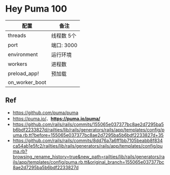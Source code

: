 # Hey Puma 100


配置|备注
---|---
threads|线程数 5个
port|端口: 3000
environment|运行环境
workers|进程数
preload_app!|预加载
on_worker_boot|


## Ref

* <https://github.com/puma/puma>
* <https://puma.io/>、**<https://puma.io/puma/>**
* <https://github.com/rails/rails/commits/155065e037377bc8ae2d7295ba5b6bdf2233827d/railties/lib/rails/generators/rails/app/templates/config/puma.rb.tt?before=155065e037377bc8ae2d7295ba5b6bdf2233827d+35>
* <https://github.com/rails/rails/commits/8dd76a7a6ff1bb7105beabb8f834ca54ab1e5fc2/railties/lib/rails/generators/rails/app/templates/config/puma.rb?browsing_rename_history=true&new_path=railties/lib/rails/generators/rails/app/templates/config/puma.rb.tt&original_branch=155065e037377bc8ae2d7295ba5b6bdf2233827d>